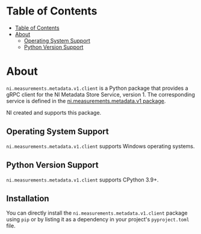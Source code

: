 # Table of Contents

- [Table of Contents](#table-of-contents)
- [About](#about)
  - [Operating System Support](#operating-system-support)
  - [Python Version Support](#python-version-support)

# About

`ni.measurements.metadata.v1.client` is a Python package that provides a gRPC client for the
NI Metadata Store Service, version 1. The corresponding service is defined in the
[ni.measurements.metadata.v1 package](https://github.com/ni/ni-apis/tree/main/ni/measurements/metadata/v1).

NI created and supports this package.

## Operating System Support

`ni.measurements.metadata.v1.client` supports Windows operating systems.

## Python Version Support

`ni.measurements.metadata.v1.client` supports CPython 3.9+.

## Installation

You can directly install the `ni.measurements.metadata.v1.client` package using `pip` or by listing it as a
dependency in your project's `pyproject.toml` file.